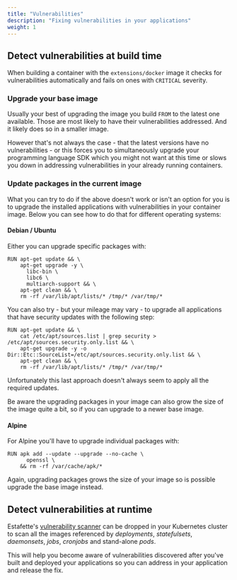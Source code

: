 ```yaml
---
title: "Vulnerabilities"
description: "Fixing vulnerabilities in your applications"
weight: 1
---
```


## Detect vulnerabilities at build time

When building a container with the `extensions/docker` image it checks for vulnerabilities automatically and fails on ones with `CRITICAL` severity.

### Upgrade your base image

Usually your best of upgrading the image you build `FROM` to the latest one available. Those are most likely to have their vulnerabilities addressed. And it likely does so in a smaller image.

However that's not always the case - that the latest versions have no vulnerabilities - or this forces you to simultaneously upgrade your programming language SDK which you might not want at this time or slows you down in addressing vulnerabilities in your already running containers.

### Update packages in the current image

What you can try to do if the above doesn't work or isn't an option for you is to upgrade the installed applications with vulnerabilities in your container image. Below you can see how to do that for different operating systems:

#### Debian / Ubuntu

Either you can upgrade specific packages with:

```
RUN apt-get update && \
    apt-get upgrade -y \
      libc-bin \
      libc6 \
      multiarch-support && \
    apt-get clean && \
    rm -rf /var/lib/apt/lists/* /tmp/* /var/tmp/*
```

You can also try - but your mileage may vary - to upgrade all applications that have security updates with the following step:

```
RUN apt-get update && \
    cat /etc/apt/sources.list | grep security > /etc/apt/sources.security.only.list && \
    apt-get upgrade -y -o Dir::Etc::SourceList=/etc/apt/sources.security.only.list && \
    apt-get clean && \
    rm -rf /var/lib/apt/lists/* /tmp/* /var/tmp/*
```

Unfortunately this last approach doesn't always seem to apply all the required updates.

Be aware the upgrading packages in your image can also grow the size of the image quite a bit, so if you can upgrade to a newer base image.

#### Alpine

For Alpine you'll have to upgrade individual packages with:

```
RUN apk add --update --upgrade --no-cache \
      openssl \
    && rm -rf /var/cache/apk/*
```

Again, upgrading packages grows the size of your image so is possible upgrade the base image instead.

## Detect vulnerabilities at runtime

Estafette's [vulnerability scanner](https://github.com/estafette/estafette-vulnerability-scanner) can be dropped in your Kubernetes cluster to scan all the images referenced by _deployments_, _statefulsets_, _daemonsets_, _jobs_, _cronjobs_ and stand-alone _pods_. 

This will help you become aware of vulnerabilities discovered after you've built and deployed your applications so you can address in your application and release the fix.